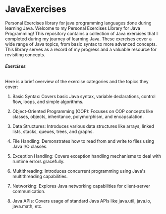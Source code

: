 # JavaExercises
Personal Exercises library for java programming languages done during learning Java.
Welcome to my Personal Exercises Library for Java Programming! This repository contains a collection of Java exercises that I completed during my journey of learning Java. These exercises cover a wide range of Java topics, from basic syntax to more advanced concepts. This library serves as a record of my progress and a valuable resource for revisiting concepts.
<h6><b>Exercises</b></h6>
Here is a brief overview of the exercise categories and the topics they cover:

1. Basic Syntax: Covers basic Java syntax, variable declarations, control flow, loops, and simple algorithms.

2. Object-Oriented Programming (OOP): Focuses on OOP concepts like classes, objects, inheritance, polymorphism, and encapsulation.

3. Data Structures: Introduces various data structures like arrays, linked lists, stacks, queues, trees, and graphs.

4. File Handling: Demonstrates how to read from and write to files using Java I/O classes.

5. Exception Handling: Covers exception handling mechanisms to deal with runtime errors gracefully.

6. Multithreading: Introduces concurrent programming using Java's multithreading capabilities.

7. Networking: Explores Java networking capabilities for client-server communication.

8. Java APIs: Covers usage of standard Java APIs like java.util, java.io, java.math, etc.

